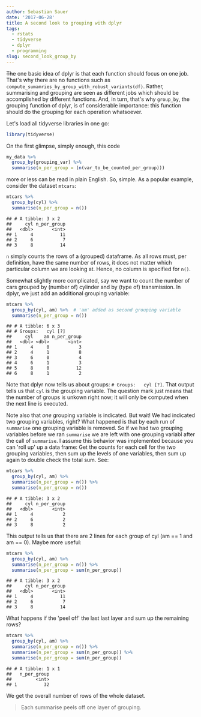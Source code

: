 ```yaml
---
author: Sebastian Sauer
date: '2017-06-28'
title: A second look to grouping with dplyr
tags:
  - rstats
  - tidyverse
  - dplyr
  - programming
slug: second_look_group_by
---
```





~~The~~ one basic idea of dplyr is that each function should focus on one job. That's why there are no functions such as `compute_sumamries_by_group_with_robust_variants(df)`. Rather, summarising and grouping are seen as different jobs which should be accomplished by different functions. And, in turn, that's why `group_by`, the grouping function of dplyr, is of considerable importance: this function should do the grouping for each operation whatsoever. 


Let's load all tidyverse libraries in one go:

```r
library(tidyverse)
```


On the first glimpse, simply enough, this code


```r
my_data %>% 
  group_by(grouping_var) %>% 
  summarise(n_per_group = (n(var_to_be_counted_per_group)))
```

more or less can be read in plain English. So, simple. As a popular example, consider the dataset `mtcars`:


```r
mtcars %>% 
  group_by(cyl) %>% 
  summarise(n_per_group = n())
```

```
## # A tibble: 3 x 2
##     cyl n_per_group
##   <dbl>       <int>
## 1     4          11
## 2     6           7
## 3     8          14
```

`n` simply counts the rows of a (grouped) dataframe. As all rows must, per definition, have the same number of rows, it does not matter which particular column we are looking at. Hence, no column is specified for `n()`.

Somewhat slightly more complicated, say we want to count the number of cars grouped by (number of) cylinder and by (type of) transmission. In dplyr, we just add an additional grouping variable:


```r
mtcars %>% 
  group_by(cyl, am) %>%  # 'am' added as second grouping variable
  summarise(n_per_group = n())
```

```
## # A tibble: 6 x 3
## # Groups:   cyl [?]
##     cyl    am n_per_group
##   <dbl> <dbl>       <int>
## 1     4     0           3
## 2     4     1           8
## 3     6     0           4
## 4     6     1           3
## 5     8     0          12
## 6     8     1           2
```

Note that dplyr now tells us about groups: `# Groups:   cyl [?]`. That output tells us that `cyl` is the grouping variable. The question mark just means that the number of groups is unkown right now; it will only be computed when the next line is executed.

Note also that *one*  grouping variable is indicated. But wait! We had indicated two grouping variables, right? What happened is that by each run of `summarise` one grouping variable is removed. So if we had two grouping variables before we ran `summarise` we are left with one grouping variabl after the call of `summarise`. I assume this behavior was implemented because you can 'roll up' up a data frame: Get the counts for each cell for the two grouping variables, then sum up the levels of one variables, then sum up again to double check the total sum. See:



```r
mtcars %>% 
  group_by(cyl, am) %>%  
  summarise(n_per_group = n()) %>% 
  summarise(n_per_group = n())
```

```
## # A tibble: 3 x 2
##     cyl n_per_group
##   <dbl>       <int>
## 1     4           2
## 2     6           2
## 3     8           2
```

This output tells us that there are 2 lines for each group of cyl (am == 1 and am == 0). Maybe more useful:


```r
mtcars %>% 
  group_by(cyl, am) %>%  
  summarise(n_per_group = n()) %>% 
  summarise(n_per_group = sum(n_per_group))
```

```
## # A tibble: 3 x 2
##     cyl n_per_group
##   <dbl>       <int>
## 1     4          11
## 2     6           7
## 3     8          14
```

What happens if the 'peel off' the last last layer and sum up the remaining rows?


```r
mtcars %>% 
  group_by(cyl, am) %>%  
  summarise(n_per_group = n()) %>% 
  summarise(n_per_group = sum(n_per_group)) %>% 
  summarise(n_per_group = sum(n_per_group))
```

```
## # A tibble: 1 x 1
##   n_per_group
##         <int>
## 1          32
```

We get the overall number of rows of the whole dataset.

>   Each summarise peels off one layer of grouping.


